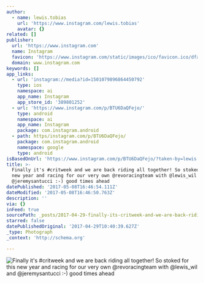 ```yaml
---
author:
  - name: lewis.tobias
    url: 'https://www.instagram.com/lewis.tobias'
    avatar: {}
related: []
publisher:
  url: 'https://www.instagram.com'
  name: Instagram
  favicon: 'https://www.instagram.com/static/images/ico/favicon.ico/dfa85bb1fd63.ico'
  domain: www.instagram.com
keywords: []
app_links:
  - url: 'instagram://media?id=1501079896864450792'
    type: ios
    namespace: ai
    app_name: Instagram
    app_store_id: '389801252'
  - url: 'https://www.instagram.com/p/BTU6DaQFejo/'
    type: android
    namespace: ai
    app_name: Instagram
    package: com.instagram.android
  - path: https/instagram.com/p/BTU6DaQFejo/
    package: com.instagram.android
    namespace: google
    type: android
isBasedOnUrl: 'https://www.instagram.com/p/BTU6DaQFejo/?taken-by=lewis.tobias'
title: >-
  Finally it's #critweek and we are back riding all together! So stoked for this
  new year and racing for our very own @revoracingteam with @lewis_wil and
  @jeremysantucci :-) good times ahead
datePublished: '2017-05-08T16:46:54.111Z'
dateModified: '2017-05-08T16:46:50.763Z'
description: ''
via: {}
inFeed: true
sourcePath: _posts/2017-04-29-finally-its-critweek-and-we-are-back-riding-all-together.md
starred: false
datePublishedOriginal: '2017-04-29T10:40:39.627Z'
_type: Photograph
_context: 'http://schema.org'

---
```

![Finally it's #critweek and we are back riding all together! So stoked for this new year and racing for our very own @revoracingteam with @lewis_wil and @jeremysantucci :-) good times ahead](https://scontent.cdninstagram.com/t51.2885-15/s640x640/sh0.08/e35/18160630_441089852905624_7193551856902078464_n.jpg)